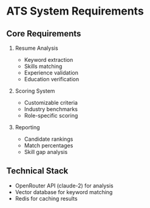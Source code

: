 # ATS System Requirements

## Core Requirements
1. Resume Analysis
   - Keyword extraction
   - Skills matching
   - Experience validation
   - Education verification

2. Scoring System
   - Customizable criteria
   - Industry benchmarks
   - Role-specific scoring

3. Reporting
   - Candidate rankings
   - Match percentages
   - Skill gap analysis

## Technical Stack
- OpenRouter API (claude-2) for analysis
- Vector database for keyword matching
- Redis for caching results